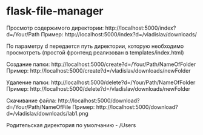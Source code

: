 # flask-file-manager

Просмотр содержимого директории:
http://localhost:5000/index?d=/Your/Path
Пример: 
http://localhost:5000/index?d=/vladislav/downloads/

По параметру d передается путь директории, которую необходимо просмотреть (простой фронтенд реализован в templates/index.html)

Создание папки:
http://localhost:5000/create?d=/Your/Path/NameOfFolder
Пример:
http://localhost:5000/create?d=/vladislav/downloads/newFolder

Удаление папки:
http://localhost:5000/delete?d=/Your/Path/NameOfFolder
Пример:
http://localhost:5000/delete?d=/vladislav/downloads/newFolder

Скачивание файлa:
http://localhost:5000/download?d=/Your/Path/NameOfFile
Пример:
http://localhost:5000/download?d=/vladislav/downloads/lab1.png

Родительская директория по умолчанию - /Users



